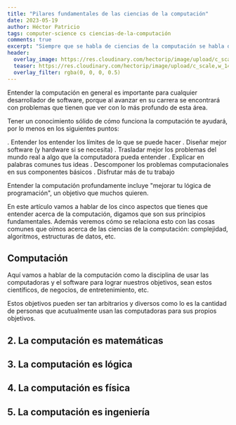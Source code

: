 ```yaml
---
title: "Pilares fundamentales de las ciencias de la computación"
date: 2023-05-19
author: Héctor Patricio
tags: computer-science cs ciencias-de-la-computación
comments: true
excerpt: "Siempre que se habla de ciencias de la computación se habla de complejidas, algortimos, etc. Pero hay cosas más importantes que tenemos que comprender."
header:
  overlay_image: https://res.cloudinary.com/hectorip/image/upload/c_scale,w_1400/v1684557119/IMG_3866_xtomdi.jpg
  teaser: https://res.cloudinary.com/hectorip/image/upload/c_scale,w_1400/v1684557119/IMG_3866_xtomdi.jpg
  overlay_filter: rgba(0, 0, 0, 0.5)
---
```


Entender la computación en general es importante para cualquier desarrollador de software, porque al avanzar en su carrera se encontrará con problemas que tienen que ver con lo más profundo de esta área.

Tener un conocimiento sólido de cómo funciona la computación te ayudará, por lo menos en los siguientes puntos:

 . Entender los entender los límites de lo que se puede hacer
 . Diseñar mejor software (y hardware si se necesita)
 . Trasladar mejor los problemas del mundo real a algo que la computadora pueda entender
 . Explicar en palabras comunes tus ideas
 . Descomponer los problemas computacionales en sus componentes básicos
 . Disfrutar más de tu trabajo

Entender la computación profundamente incluye "mejorar tu lógica de programación", un objetivo que muchos quieren.

En este artículo vamos a hablar de los cinco aspectos que tienes que entender acerca de la computación, digamos que son sus principios fundamentales. Además veremos cómo se relaciona esto con las cosas comunes que oímos acerca de las ciencias de la computación: complejidad, algoritmos, estructuras de datos, etc.

## Computación

Aquí vamos a hablar de la computación como la disciplina de usar las computadoras y el software para lograr nuestros objetivos, sean estos científicos, de negocios, de entretenimiento, etc.

Estos objetivos pueden ser tan arbitrarios y diversos como lo es la cantidad de personas que acutualmente usan las computadoras para sus propios objetivos.

##
## 2. La computación es matemáticas
## 3. La computación es lógica
## 4. La computación es física
## 5. La computación es ingeniería

